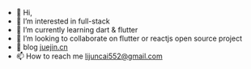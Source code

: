 - 👋 Hi,
- 👀 I’m interested in full-stack
- 🌱 I’m currently learning dart & flutter
- 💞️ I’m looking to collaborate on flutter or reactjs open source project
- 💬 blog [juejin.cn](https://juejin.cn/user/211522351275271/posts)
- 📫 How to reach me lijuncai552@gmail.com
<!---
JunCaiLi/JunCaiLi is a ✨ special ✨ repository because its `README.md` (this file) appears on your GitHub profile.
You can click the Preview link to take a look at your changes.
--->
